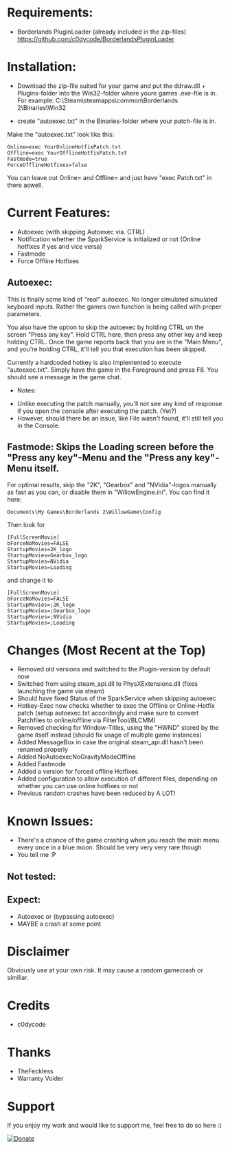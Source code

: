 # Requirements:
- Borderlands PluginLoader (already included in the zip-files) https://github.com/c0dycode/BorderlandsPluginLoader


# Installation:
- Download the zip-file suited for your game and put the ddraw.dll + Plugins-folder into the Win32-folder where youre games .exe-file is in. For example: C:\Steam\steamapps\common\Borderlands 2\Binaries\Win32

- create "autoexec.txt" in the Binaries-folder where your patch-file is in.

Make the "autoexec.txt" look like this:
```
Online=exec YourOnlineHotfixPatch.txt
Offline=exec YourOfflineHotfixPatch.txt
Fastmode=true
ForceOfflineHotfixes=false
```

You can leave out Online= and Offline= and just have "exec Patch.txt" in there aswell.

# Current Features:
- Autoexec (with skipping Autoexec via. CTRL)
- Notification whether the SparkService is initialized or not (Online hotfixes if yes and vice versa)
- Fastmode
- Force Offline Hotfixes

## Autoexec:
This is finally some kind of "real" autoexec. No longer simulated simulated keyboard inputs. Rather the games own function is being called with proper parameters.

You also have the option to skip the autoexec by holding CTRL on the screen "Press any key".
Hold CTRL here, then press any other key and keep holding CTRL. Once the game reports back that you are in the "Main Menu", and you're holding CTRL, it'll tell you that execution has been skipped.

Currently a hardcoded hotkey is also implemented to execute "autoexec.txt". Simply have the game in the Foreground and press F8. You should see a message in the game chat.

* Notes:
- Unlike executing the patch manually, you'll not see any kind of response if you open the console after executing the patch. (Yet?)
- However, should there be an issue, like File wasn't found, it'll still tell you in the Console.

## Fastmode: Skips the Loading screen before the "Press any key"-Menu and the "Press any key"-Menu itself.
For optimal results, skip the "2K", "Gearbox" and "NVidia"-logos manually as fast as you can, or disable them in "WillowEngine.ini".
You can find it here:
```
Documents\My Games\Borderlands 2\WillowGame\Config
```

Then look for
```
[FullScreenMovie]
bForceNoMovies=FALSE
StartupMovies=2K_logo
StartupMovies=Gearbox_logo
StartupMovies=NVidia
StartupMovies=Loading
```

and change it to

```
[FullScreenMovie]
bForceNoMovies=FALSE
StartupMovies=;2K_logo
StartupMovies=;Gearbox_logo
StartupMovies=;NVidia
StartupMovies=;Loading
```

# Changes (Most Recent at the Top)
- Removed old versions and switched to the Plugin-version by default now
- Switched from using steam_api.dll to PhysXExtensions.dll (fixes launching the game via steam)
- Should have fixed Status of the SparkService when skipping autoexec
- Hotkey-Exec now checks whether to exec the Offline or Online-Hotfix patch (setup autoexec.txt accordingly and make sure to convert Patchfiles to online/offline via FilterTool/BLCMM)
- Removed checking for Window-Titles, using the "HWND" stored by the game itself instead (should fix usage of multiple game instances)
- Added MessageBox in case the original steam_api.dll hasn't been renamed properly
- Added NoAutoexecNoGravityModeOffline
- Added Fastmode
- Added a version for forced offline Hotfixes
- Added configuration to allow execution of different files, depending on whether you can use online hotfixes or not
- Previous random crashes have been reduced by A LOT!
 
# Known Issues:
- There's a chance of the game crashing when you reach the main menu every once in a blue moon. Should be very very very rare though
- You tell me :P

## Not tested:

## Expect:
- Autoexec or (bypassing autoexec)
- MAYBE a crash at some point

# Disclaimer
Obviously use at your own risk. It may cause a random gamecrash or similiar.

# Credits
- c0dycode

# Thanks
- TheFeckless
- Warranty Voider


# Support
If you enjoy my work and would like to support me, feel free to do so here :)

[![Donate](https://img.shields.io/badge/Donate-PayPal-green.svg)](https://www.paypal.com/cgi-bin/webscr?cmd=_s-xclick&hosted_button_id=CRVHLK9MURS9Q)
